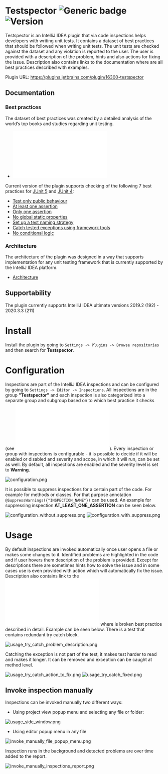 # Testspector ![Generic badge](https://img.shields.io/github/license/Hasatori/Testspector)  ![Version](https://img.shields.io/jetbrains/plugin/v/16300-testspector)


Testspector is an IntelliJ IDEA plugin that via code inspections helps developers with writing unit tests. It contains a dataset of best practices that should be followed when writing unit tests. 
The unit tests are checked against the dataset and any violation is reported to the user. The user is provided with a description of the problem, hints and also actions for fixing the issue. 
Description also contains links to the documentation where are all best practices described with examples.

Plugin URL: https://plugins.jetbrains.com/plugin/16300-testspector

## Documentation

### Best practices 
The dataset of best practices was created by a detailed analysis of the world’s top books and studies regarding unit testing. 

* ![Documentation](./doc/Practices.md)

Current version of the plugin supports checking of the following 7 best practices for [JUnit 5](https://junit.org/junit5) and [JUnit 4](https://junit.org/junit4):

* [Test only public behaviour](./doc/Practices.md#test-only-the-public-behaviour-of-the-tested-system)
* [At least one assertion](./doc/Practices.md#at-least-one-assertion-per-test)
* [Only one assertion](./doc/Practices.md#only-one-assertion-per-test)
* [No global static properties](./doc/Practices.md#do-not-use-global-static-properties)
* [Set up a test naming strategy](./doc/Practices.md#setup-a-test-naming-strategy)
* [Catch tested exceptions using framework tools](./doc/Practices.md#catch-tested-exceptions-using-framework-or-library-tools)
* [No conditional logic](./doc/Practices.md#do-not-use-if-switch-for-or-while-blocks-in-a-test)

### Architecture
The architecture of the plugin was designed in a way that supports implementation for any unit testing framework that is currently supported by the IntelliJ IDEA platform.
* [Architecture](./doc/Architecture.md) 

## Supportability

The plugin currently supports IntelliJ IDEA ultimate versions 2019.2 (192) - 2020.3.3 (211)

# Install
Install the plugin by going to ``Settings -> Plugins -> Browse repositories`` and then search for **Testspector**.

# Configuration
Inspections are part of the IntelliJ IDEA inspections and can be configured by going to ``Settings -> Editor -> Inspections``.  All inspections are in the group **"Testspector"**
and each inspection is also categorized into a separate group and subgroup based on to which best practice it checks (see ![Documentation](./doc/Practices.md)).
Every inspection or group with inspections is configurable - it is possible to decide if it will be enabled or disabled and severity and scope, in which it will run, can be set as well.
By default, all inspections are enabled and the severity level is set to **Warning**.

![configuration.png](./doc/configuration_general_settings.png)

It is possible to suppress inspections for a certain part of the code. For example for methods or classes. For that purpose annotation ``@SuppressWarnings({"INSPECTION_NAME"})`` can be used. An example for suppressing inspection **AT_LEAST_ONE_ASSERTION** can be seen below.

![configuration_without_suppress.png](./doc/configuration_without_suppress.png)
![configuration_with_suppress.png](./doc/configuration_with_suppress.png)

# Usage

By default inspections are invoked automatically once user opens a file or makes some changes to it. Identified problems are highlighted in the code and if user hovers them description of the problem is provided. Except for descriptions there are sometimes hints how to solve the issue and in some cases use is even provided with action which will automatically fix the issue. 
Description also contains link to the  ![Documentation](./doc/Practices.md) where is broken best practice described in detail. 
Example can be seen below. There is a test that contains redundant try catch block. 

![usage_try_catch_problem_description.png](./doc/usage_try_catch_problem_description.png)

Catching the exception is not part of the test, it makes test harder to read and makes it longer. It can be removed and exception can be caught at method level. 

![usage_try_catch_action_to_fix.png](./doc/usage_try_catch_action_to_fix.png) ![usage_try_catch_fixed.png](./doc/usage_try_catch_fixed.png)

## Invoke inspection manually

Inspections can be invoked manually two different ways:

*  Using project view popup menu and selecting any file or folder:
   
![usage_side_window.png](./doc/usage_side_window.png)
*   Using editor popup menu in any file
    
![invoke_manually_file_popup_menu.png](./doc/invoke_manually_file_popup_menu.png)


Inspection runs in the background and detected problems are over time added to the report.

![invoke_manually_inspections_report.png](./doc/invoke_manually_inspections_report.png)
